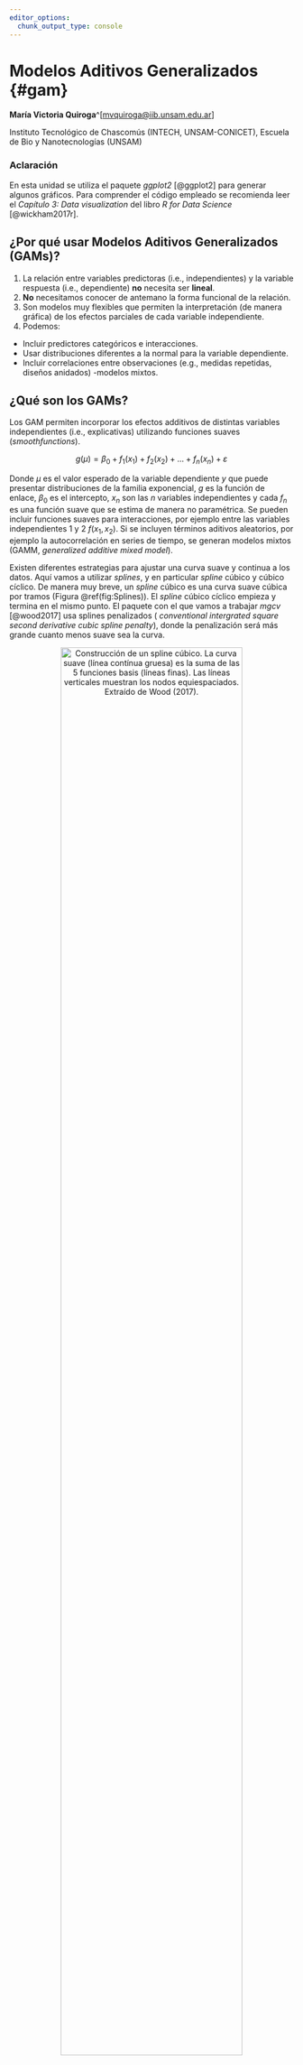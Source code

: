 ```yaml
---
editor_options: 
  chunk_output_type: console
---
```


# Modelos Aditivos Generalizados {#gam}

**María Victoria Quiroga**^[mvquiroga@iib.unsam.edu.ar]

Instituto Tecnológico de Chascomús (INTECH, UNSAM-CONICET), Escuela de Bio y Nanotecnologías (UNSAM)

### Aclaración
En esta unidad se utiliza el paquete _ggplot2_ [@ggplot2] para generar algunos gráficos. Para comprender el código empleado se recomienda leer el _Capítulo 3: Data visualization_ del libro _R for Data Science_ [@wickham2017r].

## ¿Por qué usar Modelos Aditivos Generalizados (GAMs)?

1. La relación entre variables predictoras (i.e., independientes) y la variable respuesta (i.e., dependiente) **no** necesita ser **lineal**.
1. **No** necesitamos conocer de antemano la forma funcional de la relación.
1. Son modelos muy flexibles que permiten la interpretación (de manera gráfica) de los efectos parciales de cada variable independiente.
1. Podemos:
  * Incluir predictores categóricos e interacciones.
  * Usar distribuciones diferentes a la normal para la variable dependiente.
  * Incluir correlaciones entre observaciones (e.g., medidas repetidas, diseños anidados) -modelos mixtos.

## ¿Qué son los GAMs?

Los GAM permiten incorporar los efectos additivos de distintas variables independientes (i.e., explicativas) utilizando funciones suaves ($smooth functions$).

$$
g(\mu) = \beta_0 + f_{1}(x_{1}) + f_{2}(x_{2}) + ... + f_{n}(x_{n}) + \varepsilon
$$

Donde $\mu$ es el valor esperado de la variable dependiente _y_ que puede presentar distribuciones de la familia exponencial, _g_ es la función de enlace, $\beta_0$ es el intercepto, $x_{n}$ son las _n_ variables independientes y cada $f_{n}$ es una función suave que se estima de manera no paramétrica. Se pueden incluir funciones suaves para interacciones, por ejemplo entre las variables independientes 1 y 2 $f(x_{1},x_{2})$. Si se incluyen términos aditivos aleatorios, por ejemplo la autocorrelación en series de tiempo, se generan modelos mixtos (GAMM, _generalized additive mixed model_).

Existen diferentes estrategias para ajustar una curva suave y continua a los datos. Aquí vamos a utilizar _splines_, y en particular _spline_ cúbico y cúbico cíclico. De manera muy breve, un _spline_ cúbico es una curva suave cúbica por tramos (Figura \@ref(fig:Splines)). El _spline_ cúbico cíclico empieza y termina en el mismo punto. El paquete con el que vamos a trabajar _mgcv_ [@wood2017] usa splines penalizados ( _conventional intergrated square second derivative cubic spline penalty_), donde la penalización será más grande cuanto menos suave sea la curva.

<div class="figure" style="text-align: center">
<img src="./images/Splines.png" alt="Construcción de un spline cúbico. La curva suave (línea contínua gruesa) es la suma de las 5 funciones basis (líneas finas). Las líneas verticales muestran los nodos equiespaciados. Extraído de Wood (2017)." width="80%" />
<p class="caption">(\#fig:Splines)Construcción de un spline cúbico. La curva suave (línea contínua gruesa) es la suma de las 5 funciones basis (líneas finas). Las líneas verticales muestran los nodos equiespaciados. Extraído de Wood (2017).</p>
</div>

## ¡Manos a la obra!
Utilizaremos un set de datos del trabajo _The dynamics of picocyanobacteria from a hypereutrophic shallow lake is affected by light-climate and small-bodied zooplankton: a 10-year cytometric time-series analysis_ publicado en _FEMS Microbiology Ecology_ [@quiroga2021], disponibles en el [Repositorio Institucional CONICET Digital](http://hdl.handle.net/11336/200094).

Descargar el set de datos **data_gam.csv** de [GitHub Limno-con-R/CILCAL2023](https://github.com/Limno-con-R/CILCAL2023/tree/main/datasets).
Guardar el archivo en una carpeta llamada _data_, dentro del **Directorio de Trabajo** del **Proyecto** que creamos para esta Unidad (ver cómo hacerlo en la Unidad \@ref(intro)).

Instalar los paquetes como se indica en la Unidad \@ref(intro). Luego, cargarlos en la sesión


```r
library(mgcv)
library(ggplot2)
library(itsadug)
library(data.table)
library(car)
library(grid)
library(lubridate)
```

Leer datos, dar formato `as.Date` a la fecha y generar las variables `Mes` y `Dias`. 


```r
base <- read.csv("data/data_gam.csv")
base$Fecha <- as.Date(base$Fecha, "%m/%d/%Y") # formato de fecha en inglés
base$Mes <- as.numeric(format(base$Fecha,'%m')) # generar variable Mes
base$Dia1 = rep(base$Fecha[1], nrow(base)) # fecha inicial de la serie
base$Dias <- (interval(base$Dia1, base$Fecha) %/% days(1))+1 # generar variable Dias
```

Inspección visual de primeras filas de la tabla. Para ver toda la tabla se puede utilizar `View(base)`.


```r
head(base)
```

```
##        Fecha Pcy_orgml Mes       Dia1 Dias
## 1 2007-05-22   6660000   5 2007-05-22    1
## 2 2007-06-05   6830000   6 2007-05-22   15
## 3 2007-06-21   4700000   6 2007-05-22   31
## 4 2007-07-03   4680000   7 2007-05-22   43
## 5 2007-07-17   6500000   7 2007-05-22   57
## 6 2007-07-31   8110000   7 2007-05-22   71
```

Ver la estructura de los datos


```r
str(base)
```

```
## 'data.frame':	225 obs. of  5 variables:
##  $ Fecha    : Date, format: "2007-05-22" "2007-06-05" ...
##  $ Pcy_orgml: num  6660000 6830000 4700000 4680000 6500000 8110000 8840000 11000000 10100000 6340000 ...
##  $ Mes      : num  5 6 6 7 7 7 8 8 9 9 ...
##  $ Dia1     : Date, format: "2007-05-22" "2007-05-22" ...
##  $ Dias     : num  1 15 31 43 57 71 85 99 113 127 ...
```

`base` es un objeto `data.frame` con 225 `obs.` observaciones o filas y 5 `variables` o columnas.
Variables: `Fecha` con formato `Date`. `Pcy_orgml`, abundancia de picocianobacterias (organismos/ml) en la laguna Chascomús, como valores numéricos `num`.

Se generaron las variables `Mes` y `Dias` como números `num`. `Mes` indica el #mes (1-12) de la fecha de muestreo y `Dias` indica el #días transcurridos desde la primer fecha (considerando la primer fecha como día #1).

Grafico exploratorio de la serie temporal


```r
ggplot(base, aes(x= Dias, y= Pcy_orgml))  +
  geom_point()  +
  geom_line()+
  theme(legend.position = "none")
```

<div class="figure" style="text-align: center">
<img src="03-gam_files/figure-html/serie-1.png" alt="Serie temporal de abundancia (organismos/ml) de picocianobacterias." width="80%" />
<p class="caption">(\#fig:serie)Serie temporal de abundancia (organismos/ml) de picocianobacterias.</p>
</div>

No se observan outliers en el gráfico.

Para datos de conteo (e.g., organismos/ml) generalmente se utiliza la distribución de Poisson, pero las series temporales de abundancia de microorganismos suelen presentar sobredispersión (Figura \@ref(fig:serie)). Para considerar una varianza mayor que la media se podría utilizar la distribución binomial negativa o la _quasi-familia_ quasipoisson. En este ejemplo se implementará `family=quasipoisson`.

La autocorrelación temporal de los datos se incluye utilizando una estructura autorregresiva de primer orden continua `correlation = corCAR1(form = ~ Dias)` en un modelo mixto `gamm()`.

Como primer modelado se generan funciones suaves `s()` para el efecto estacional `Mes` y el efecto interanual ( _trend_) `Dias`. Se utiliza _spline_ cúbico cíclico para el primer efecto `s(Mes, bs="cc")` y cúbico para el segundo efecto `s(Dias, bs="cr")`.


```r
modelo1<-gamm(Pcy_orgml ~ s(Mes, bs = "cc") + s(Dias, bs="cr"), 
              family=quasipoisson, data = base, 
              correlation = corCAR1(form = ~ Dias))
```

```
## 
##  Maximum number of PQL iterations:  20
```

```
## iteration 1
```

```
## iteration 2
```

```
## iteration 3
```

```
## iteration 4
```

Por _default_ el máximo número de iteraciones está seteado en 20 `niterPQL=20`. Si el modelo no converge se puede incrementar el número de interacciones, por ejemplo: `gamm(..., niterPQL=40)`.

Interpretación visual de los efectos parciales: curvas suaves `s()` ( _smooth functions_)


```r
plot(modelo1$gam, scale=0, scheme=1, pages=1)
```

<div class="figure" style="text-align: center">
<img src="03-gam_files/figure-html/unnamed-chunk-6-1.png" alt="Efectos parciales del modelo 1. Las curvas suaves se centraron en cero, se indican los intervalos de confianza de 95% en gris. Las líneas internas en los ejes x (Mes y Dias) representan los datos." width="100%" />
<p class="caption">(\#fig:unnamed-chunk-6)Efectos parciales del modelo 1. Las curvas suaves se centraron en cero, se indican los intervalos de confianza de 95% en gris. Las líneas internas en los ejes x (Mes y Dias) representan los datos.</p>
</div>

Información del modelo


```r
summary(modelo1$gam)
```

```
## 
## Family: quasipoisson 
## Link function: log 
## 
## Formula:
## Pcy_orgml ~ s(Mes, bs = "cc") + s(Dias, bs = "cr")
## 
## Parametric coefficients:
##             Estimate Std. Error t value Pr(>|t|)    
## (Intercept) 15.72716    0.02977   528.2   <2e-16 ***
## ---
## Signif. codes:  0 '***' 0.001 '**' 0.01 '*' 0.05 '.' 0.1 ' ' 1
## 
## Approximate significance of smooth terms:
##           edf Ref.df      F  p-value    
## s(Mes)  3.858  8.000  3.674 3.46e-06 ***
## s(Dias) 8.743  8.743 23.752  < 2e-16 ***
## ---
## Signif. codes:  0 '***' 0.001 '**' 0.01 '*' 0.05 '.' 0.1 ' ' 1
## 
## R-sq.(adj) =  0.564   
##   Scale est. = 1.209e+06  n = 225
```

Se especifica la familia que se utilizó `## Family: quasipoisson` y la función de enlace `## Link function: log`. `?family` muestra las familias y funciones de enlace que se utilizan por _default_. Para cambiar la función de enlace solo hay que especificarlo en el código, ejemplo `family = Gamma(link = "log")`. Si no se especifica una familia, `gamm` usa distribución gaussiana con función de enlace identidad. La ayuda `?gamm` muestra todos los argumentos y los _defaults_.

Se observa que ambos términos de suavizado son significativos (`p-value` < 0.05), y el $R_{adj}^{2}$ del modelo es 0.5640034.

Evaluación del modelo


```r
windows()
par(mfrow=c(2,2))
gam.check(modelo1$gam, type="pearson")
```

<div class="figure" style="text-align: center">
<img src="03-gam_files/figure-html/check-1.png" alt="gam.check del modelo 1." width="100%" />
<p class="caption">(\#fig:check)gam.check del modelo 1.</p>
</div>

```
## 
## 'gamm' based fit - care required with interpretation.
## Checks based on working residuals may be misleading.
## Basis dimension (k) checking results. Low p-value (k-index<1) may
## indicate that k is too low, especially if edf is close to k'.
## 
##           k'  edf k-index p-value    
## s(Mes)  8.00 3.86    0.93    0.16    
## s(Dias) 9.00 8.74    0.31  <2e-16 ***
## ---
## Signif. codes:  0 '***' 0.001 '**' 0.01 '*' 0.05 '.' 0.1 ' ' 1
```
Los gráficos de la izquierda de la Figura \@ref(fig:check) muestran que es correcto utilizar la _quasi familia_ quasipoisson. El gráfico superior derecho muestra una dispersión bastante homogénea de los residuos, por lo que no habría mayores problemas con la varianza. El gráfico inferior derecho muestra una relación lineal positiva entre los valores observados y los predichos por el modelo. Si se logra mejorar el modelo, se observará una mejoría en este gráfico y en el $R_{adj}^{2}$ del modelo.

En el modelo 1 no se especificó el `k` en los términos de suavizado `s()`, se utilizó la opción _default_ `k = 10`. Este argumento especifica la dimensión de las funciones _basis_ del _spline_. Cuando se indica un valor de `k`, este determina el máximo grado de libertad permitida para ese término del modelo. Sin embargo, los grados de libertad efectivos `edf` para cada término  los estima el modelo a través de la penalización, siendo el límite superior $k' = k - 1$. No especificar el argumento `k` equivale a indicar `k = 10`.

El `gam.check()` nos indica que el `k` del  término `s(Dias)` del modelo 1 es muy bajo (valor de `p-value` bajo y `edf` cercano a `k'`. Ver `?choose.k` para mas detalles.

Para mejorar el modelo se modifica `k`. Se disminuye `k = 6` en `s(Mes)` para evitar que incrementen los `edf` de ese término, y se aumenta `k = 20` en `s(Dias)`. Además, se agrega un término de interacción `ti()` adecuando para trabajar con variables que tienen diferentes unidades (meses _versus_ días). 


```r
modelo2<-gamm(Pcy_orgml ~ s(Mes, bs = "cc", k=6) + s(Dias, bs="cr", k=20) 
              + ti(Mes,Dias, bs=c("cc","cr")), family=quasipoisson, 
              data = base, correlation = corCAR1(form = ~ Dias))
```

```
## 
##  Maximum number of PQL iterations:  20
```

```
## iteration 1
```

```
## iteration 2
```

```
## iteration 3
```
Interpretación visual de los efectos parciales: curvas suaves `s()`( _smooth functions_)


```r
plot(modelo2$gam, scale=0, scheme=1, pages=1)
```

<div class="figure" style="text-align: center">
<img src="03-gam_files/figure-html/unnamed-chunk-9-1.png" alt="Efectos parciales del modelo 2. Las curvas suaves se centraron en cero, se indican los intervalos de confianza de 95% en gris. Las líneas internas en los ejes x (Mes y Dias) representan los datos." width="100%" />
<p class="caption">(\#fig:unnamed-chunk-9)Efectos parciales del modelo 2. Las curvas suaves se centraron en cero, se indican los intervalos de confianza de 95% en gris. Las líneas internas en los ejes x (Mes y Dias) representan los datos.</p>
</div>

La interacción se muestra en 3D, y es difícil de interpretar visualmente. Aquí nos centramos en la interpretación visual de los efectos parciales.

Información del nuevo modelo


```r
summary(modelo2$gam)
```

```
## 
## Family: quasipoisson 
## Link function: log 
## 
## Formula:
## Pcy_orgml ~ s(Mes, bs = "cc", k = 6) + s(Dias, bs = "cr", k = 20) + 
##     ti(Mes, Dias, bs = c("cc", "cr"))
## 
## Parametric coefficients:
##             Estimate Std. Error t value Pr(>|t|)    
## (Intercept) 15.64156    0.02398   652.3   <2e-16 ***
## ---
## Signif. codes:  0 '***' 0.001 '**' 0.01 '*' 0.05 '.' 0.1 ' ' 1
## 
## Approximate significance of smooth terms:
##                 edf Ref.df      F p-value    
## s(Mes)        3.268   4.00  9.085  <2e-16 ***
## s(Dias)      17.539  17.54 28.940  <2e-16 ***
## ti(Mes,Dias)  3.718  12.00  0.595  0.0395 *  
## ---
## Signif. codes:  0 '***' 0.001 '**' 0.01 '*' 0.05 '.' 0.1 ' ' 1
## 
## R-sq.(adj) =  0.753   
##   Scale est. = 5.8774e+05  n = 225
```

Los efectos parciales de `s(Mes)` y `s(Dias)` son significativos, y la interacción `ti(Mes,Dias)` es significativa. El $R_{adj}^{2}$ del modelo aumentó a 0.7532274.

Evaluación del modelo


```r
windows()
par(mfrow=c(2,2))
gam.check(modelo2$gam, type="pearson")
```

<div class="figure" style="text-align: center">
<img src="03-gam_files/figure-html/check2-1.png" alt="gam.check del modelo 2." width="100%" />
<p class="caption">(\#fig:check2)gam.check del modelo 2.</p>
</div>

```
## 
## 'gamm' based fit - care required with interpretation.
## Checks based on working residuals may be misleading.
## Basis dimension (k) checking results. Low p-value (k-index<1) may
## indicate that k is too low, especially if edf is close to k'.
## 
##                 k'   edf k-index p-value    
## s(Mes)        4.00  3.27    0.84   0.005 ** 
## s(Dias)      19.00 17.54    0.66  <2e-16 ***
## ti(Mes,Dias) 12.00  3.72    0.89   0.015 *  
## ---
## Signif. codes:  0 '***' 0.001 '**' 0.01 '*' 0.05 '.' 0.1 ' ' 1
```

De nuevo, parece correcto utilizar la _quasi familia_ quasipoisson, sin mayores problemas con la varianza. La relación lineal positiva entre los valores observados y los predichos (gráfico inferior derecho) ha mejorado, coincidiendo con el incremento del $R_{adj}^{2}$ del modelo.

Los `edf` del término `s(Mes)` son cercanos a 3, muy similares al primer modelo, lo cual corrobora que la especificación de k en el modelo no es crítica (modelo 1 `k = 10`, modelo 2 `k = 6`), siempre que se considere un límite superior adecuado. Para `s(Dias)` el p-value sigue siendo bajo y `edf` sigue cercano a `k'`, pero `k-index` aumentó a 0.66. Se considera que no es necesario aumentar el `k` porque complejizaría el modelo, y consecuentemente la interpretación visual de la tendencia ( _trend_, efecto Dias).

Se pueden comparar ambos modelos estimando su AIC


```r
AIC(modelo1$lme,modelo2$lme)
```

```
##             df      AIC
## modelo1$lme  6 311.8362
## modelo2$lme  8 228.2012
```

Efectivamente el modelo 2 presenta un AIC más bajo.


**Otros gráficos**

Se puede graficar con `vis.gam()`.


```r
vis.gam(modelo2$gam, type="response", 
        view=c("Mes","Dias"), main="Pcy (org/ml)",
        plot.type = "contour", contour.col="black",color="terrain")
points(base$Mes,base$Dias,pch = 20) #agregar puntos de muestreo
```

<div class="figure" style="text-align: center">
<img src="03-gam_files/figure-html/unnamed-chunk-12-1.png" alt="vis.gam plot del modelo 2." width="100%" />
<p class="caption">(\#fig:unnamed-chunk-12)vis.gam plot del modelo 2.</p>
</div>

Se pueden graficar los valores observados a campo y los predichos por el modelo. Cuanto mas alto sea el $R_{adj}^{2}$, mas similares serán ambos valores. 


```r
# generar datos para el gráfico 
Base<-as.data.table(base) 
datas <- rbindlist(list(Base[, .(Pcy_orgml, Fecha)], 
                        data.table(Pcy_orgml = (modelo2$gam)$fitted.values,
                                   Fecha = Base[, Fecha])))
datas[, datos := c(rep("Observados", nrow(Base)), 
                  rep("Predichos", nrow(Base)))]

# generar el gráfico
ggplot(data = datas, aes(Fecha,Pcy_orgml, group = datos))+
  geom_line(aes(colour = datos))+
  scale_color_manual(values=c("black","red"))+
  labs(x = "", y = "Pcy (org/ml)")
```

<img src="03-gam_files/figure-html/unnamed-chunk-13-1.png" width="672" />



## Agradecimientos
Un agradecimiento muy especial para los Profesores **Gerardo Cueto** y **Adriana Pérez** de la FCEN-UBA.
